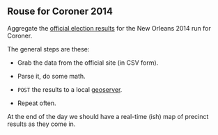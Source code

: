## Rouse for Coroner 2014

Aggregate the [official election results][data] for the New Orleans 2014 run for Coroner.

[data]: http://electionresults.sos.la.gov/graphical/

The general steps are these:

- Grab the data from the official site (in CSV form).

- Parse it, do some math.

- `POST` the results to a local [geoserver][geo].

- Repeat often.

At the end of the day we should have a real-time (ish) map of precinct results as they come in.

[geo]: http://geoserver.org/display/GEOS/Welcome

